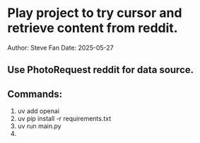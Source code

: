 # Play project to try cursor and retrieve content from reddit.
  Author: Steve Fan
  Date: 2025-05-27

## Use PhotoRequest reddit for data source.

## Commands:
1. uv add openai
2. uv pip install -r requirements.txt
3. uv run main.py
4. 